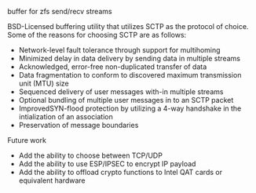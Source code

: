 buffer for zfs send/recv streams

BSD-Licensed buffering utility that utilizes SCTP as the protocol of choice.
Some of the reasons for choosing SCTP are as follows:
- Network-level fault tolerance through support for multihoming
- Minimized delay in data delivery by sending data in multiple streams
- Acknowledged, error-free non-duplicated transfer of data
- Data fragmentation to conform to discovered maximum transmission unit (MTU) size
- Sequenced delivery of user messages with-in multiple streams
- Optional bundling of multiple user messages in to an SCTP packet
- ImprovedSYN-flood protection by utilizing a 4-way handshake in the intialization of an association
- Preservation of message boundaries

Future work
- Add the ability to choose between TCP/UDP
- Add the ability to use ESP/IPSEC to encrypt IP payload
- Add the ability to offload crypto functions to Intel QAT cards or equivalent hardware
